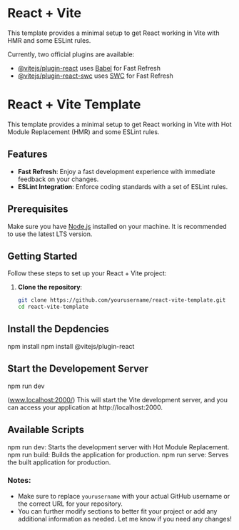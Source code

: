# React + Vite

This template provides a minimal setup to get React working in Vite with HMR and some ESLint rules.

Currently, two official plugins are available:

- [@vitejs/plugin-react](https://github.com/vitejs/vite-plugin-react/blob/main/packages/plugin-react/README.md) uses [Babel](https://babeljs.io/) for Fast Refresh
- [@vitejs/plugin-react-swc](https://github.com/vitejs/vite-plugin-react-swc) uses [SWC](https://swc.rs/) for Fast Refresh


# React + Vite Template

This template provides a minimal setup to get React working in Vite with Hot Module Replacement (HMR) and some ESLint rules.

## Features

- **Fast Refresh**: Enjoy a fast development experience with immediate feedback on your changes.
- **ESLint Integration**: Enforce coding standards with a set of ESLint rules.

## Prerequisites

Make sure you have [Node.js](https://nodejs.org/) installed on your machine. It is recommended to use the latest LTS version.

## Getting Started

Follow these steps to set up your React + Vite project:

1. **Clone the repository**:

   ```bash
   git clone https://github.com/yourusername/react-vite-template.git
   cd react-vite-template

## Install the Depdencies

npm install
npm install @vitejs/plugin-react


## Start the Developement Server

npm run dev

(www.localhost:2000/)
This will start the Vite development server, and you can access your application at http://localhost:2000.


## Available Scripts
npm run dev: Starts the development server with Hot Module Replacement.
npm run build: Builds the application for production.
npm run serve: Serves the built application for production.



### Notes:
- Make sure to replace `yourusername` with your actual GitHub username or the correct URL for your repository.
- You can further modify sections to better fit your project or add any additional information as needed. Let me know if you need any changes!
